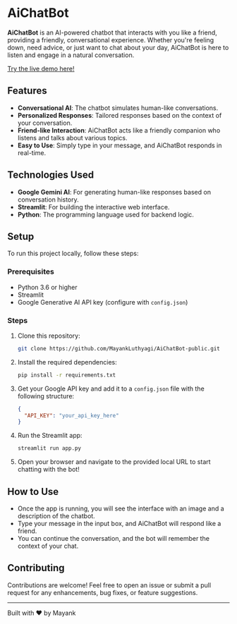# AiChatBot

**AiChatBot** is an AI-powered chatbot that interacts with you like a friend, providing a friendly, conversational experience. Whether you're feeling down, need advice, or just want to chat about your day, AiChatBot is here to listen and engage in a natural conversation.

[Try the live demo here!](https://chat-with-friend.streamlit.app/)

## Features

- **Conversational AI**: The chatbot simulates human-like conversations.
- **Personalized Responses**: Tailored responses based on the context of your conversation.
- **Friend-like Interaction**: AiChatBot acts like a friendly companion who listens and talks about various topics.
- **Easy to Use**: Simply type in your message, and AiChatBot responds in real-time.

## Technologies Used

- **Google Gemini AI**: For generating human-like responses based on conversation history.
- **Streamlit**: For building the interactive web interface.
- **Python**: The programming language used for backend logic.

## Setup

To run this project locally, follow these steps:

### Prerequisites

- Python 3.6 or higher
- Streamlit
- Google Generative AI API key (configure with `config.json`)

### Steps

1. Clone this repository:

   ```bash
   git clone https://github.com/MayankLuthyagi/AiChatBot-public.git
   ```

2. Install the required dependencies:

   ```bash
   pip install -r requirements.txt
   ```

3. Get your Google API key and add it to a `config.json` file with the following structure:

   ```json
   {
     "API_KEY": "your_api_key_here"
   }
   ```

4. Run the Streamlit app:

   ```bash
   streamlit run app.py
   ```

5. Open your browser and navigate to the provided local URL to start chatting with the bot!

## How to Use

- Once the app is running, you will see the interface with an image and a description of the chatbot.
- Type your message in the input box, and AiChatBot will respond like a friend.
- You can continue the conversation, and the bot will remember the context of your chat.

## Contributing

Contributions are welcome! Feel free to open an issue or submit a pull request for any enhancements, bug fixes, or feature suggestions.

---

Built with ❤️ by Mayank
